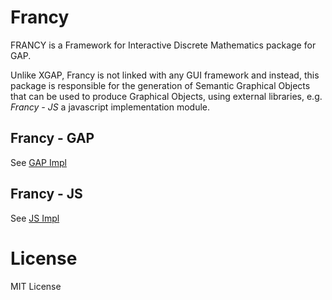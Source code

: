 # Francy

FRANCY is a Framework for Interactive Discrete Mathematics package for GAP.

Unlike XGAP, Francy is not linked with any GUI framework and instead, this package is responsible for the generation 
of Semantic Graphical Objects that can be used to produce Graphical Objects, using external libraries, e.g. _Francy - JS_ 
a javascript implementation module. 

## Francy - GAP

See [GAP Impl](/gap)

## Francy - JS

See [JS Impl](/js)

# License

MIT License

